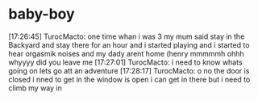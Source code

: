 # baby-boy
[17:26:45] TurocMacto: one time whan i was 3 my mum said stay in the Backyard and stay there for an hour and i started playing and i started to hear orgasmik noises  and my dady arent home (henry mmmmmh ohhh whyyyy did you leave me [17:27:01] TurocMacto: i need to know whats going on lets go att an adventure [17:28:17] TurocMacto: o no the door is closed i nned to get in the window is open i can get in there  but i need to climb my way in
